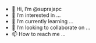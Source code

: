 - 👋 Hi, I’m @suprajapc
- 👀 I’m interested in ...
- 🌱 I’m currently learning ...
- 💞️ I’m looking to collaborate on ...
- 📫 How to reach me ...

<!---
suprajapc/suprajapc is a ✨ special ✨ repository because its `README.md` (this file) appears on your GitHub profile.
You can click the Preview link to take a look at your changes.
--->
